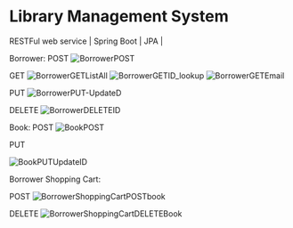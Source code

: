 # Library Management System
RESTFul web service | Spring Boot | JPA | 

Borrower:
  POST
![BorrowerPOST](https://user-images.githubusercontent.com/62229340/132149855-80e12c91-4604-452e-b586-26f3d75e9d43.png)

  GET
![BorrowerGETListAll](https://user-images.githubusercontent.com/62229340/132149950-48c27656-2368-458a-8848-7f30a432b390.png)
![BorrowerGETID_lookup](https://user-images.githubusercontent.com/62229340/132149959-0acebec9-99a3-4a10-842e-98400dfaf6b8.png)
![BorrowerGETEmail](https://user-images.githubusercontent.com/62229340/132149965-52b60fe5-7c2f-4327-8a47-1b3f53fab7f0.png)

  PUT
 ![BorrowerPUT-UpdateD](https://user-images.githubusercontent.com/62229340/132150043-e6aa566d-3b90-435c-8501-c32aed66b409.png)

  DELETE
 ![BorrowerDELETEID](https://user-images.githubusercontent.com/62229340/132150077-66fabf6d-f1fa-4eaa-9a45-95dc0a71debc.png)

Book:
  POST
![BookPOST](https://user-images.githubusercontent.com/62229340/132150132-4a9ec121-b9ed-4e86-ba00-15b0693d4ab4.png)

PUT

![BookPUTUpdateID](https://user-images.githubusercontent.com/62229340/132150183-14d00ad3-d2bc-42f6-aed4-1dd0e515f7d4.png)


Borrower Shopping Cart:

POST
![BorrowerShoppingCartPOSTbook](https://user-images.githubusercontent.com/62229340/132150160-bf713d9e-db32-4cb2-8acb-71e58429a766.png)

DELETE
![BorrowerShoppingCartDELETEBook](https://user-images.githubusercontent.com/62229340/132150177-3d569127-a091-4e0d-ae41-0bf97b78a310.png)



